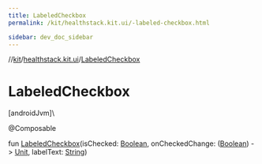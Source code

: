 ```yaml
---
title: LabeledCheckbox
permalink: /kit/healthstack.kit.ui/-labeled-checkbox.html

sidebar: dev_doc_sidebar
---
```

//[kit](../../index.html)/[healthstack.kit.ui](index.html)/[LabeledCheckbox](-labeled-checkbox.html)



# LabeledCheckbox



[androidJvm]\




@Composable



fun [LabeledCheckbox](-labeled-checkbox.html)(isChecked: [Boolean](https://kotlinlang.org/api/latest/jvm/stdlib/kotlin/-boolean/index.html), onCheckedChange: ([Boolean](https://kotlinlang.org/api/latest/jvm/stdlib/kotlin/-boolean/index.html)) -&gt; [Unit](https://kotlinlang.org/api/latest/jvm/stdlib/kotlin/-unit/index.html), labelText: [String](https://kotlinlang.org/api/latest/jvm/stdlib/kotlin/-string/index.html))




